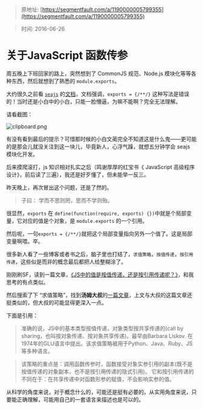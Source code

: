 > 原地址: [https://segmentfault.com/a/1190000005799355](https://segmentfault.com/a/1190000005799355)

> 时间: 2016-06-26
 
 
# 关于JavaScript 函数传参


周五晚上下班回家的路上，突然想到了 CommonJS 规范、Node.js 模块化等等各种东西，然后就想到了熟悉的 ``module.exports``。

大约很久之前看 [``seajs``](http://seajs.org/) 的[文档](https://github.com/seajs/seajs/issues/242)，文档强调，``exports = {/**/}`` 这种写法是错误的！当时还是小白中的小白，只能一脸懵逼，为嘛不能啊？完全无法理解。

请看截图：

![clipboard.png](https://segmentfault.com/img/bVyuNX)

有没有看到最后的提示？可惜那时候的小白文蔺完全不知道这是什么鬼——更可能的是那会儿就没关注到这一块儿，毕竟新人，心浮气躁，就想五分钟学会 seajs 模块化开发。

后来摸爬滚打，js 知识相对扎实之后（鸣谢厚厚的红宝书《 JavaScript 高级程序设计》，前后读了三遍），我还是好歹懂了，但未能举一反三。

昨天晚上，再次冒出这个问题，还是了然的。

> 子曰： 学而不思则罔，思而不学则殆。

很显然，``exports`` 在 ``define(function(require, exports) {})``中就是个局部变量，它对应的值是个对象，是 ``module.exports`` 的一个引用。

然后呢，一句``exports = {/**/}``就把这个局部变量指向另外一个值了。这是局部变量啊喂。卒。

很多新人看了一些博客或者书之后，脑子里也打结了，``求值策略``，``按值传递``，``按引用传递``，这些似是而非的概念最后都把人给整糊涂了。

刚刚刷SF，读到一篇文章，[《JS中的值是按值传递，还是按引用传递呢？》](https://segmentfault.com/a/1190000005794070)，和我思考的有点类似。

然后搜索了下 “求值策略”，找到**汤姆大叔**的[一篇文章](http://www.cnblogs.com/TomXu/archive/2012/02/08/2341439.html)，上文与大叔的这篇文章还挺类似的，但大叔的可能显得更深入一点。

下面是引用：

> 准确的说，JS中的基本类型按值传递，对象类型按共享传递的(call by sharing，也叫按对象传递、按对象共享传递)。最早由Barbara Liskov. 在1974年的GLU语言中提出。该求值策略被用于Python、Java、Ruby、JS等多种语言。

> 该策略的重点是：调用函数传参时，函数接受对象实参引用的副本(既不是按值传递的对象副本，也不是按引用传递的隐式引用)。 它和按引用传递的不同在于：在共享传递中对函数形参的赋值，不会影响实参的值。


从科学的角度来说，对于概念什么的，可能还是挺有必要的。从实用角度来说，只要能正确理解，可能用自己的一套语言来描述也是可以的。



